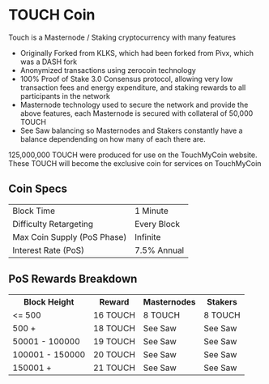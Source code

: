TOUCH Coin
=====================================

Touch is a Masternode / Staking cryptocurrency with many features

- Originally Forked from KLKS, which had been forked from Pivx, which was a
  DASH fork
- Anonymized transactions using zerocoin technology
- 100% Proof of Stake 3.0 Consensus protocol, allowing very low transaction fees and energy expenditure, and staking rewards to all participants in the network
- Masternode technology used to secure the network and provide the above features, each Masternode is secured
  with collateral of 50,000 TOUCH
- See Saw balancing so Masternodes and Stakers constantly have a balance dependending on how many of each there are.

125,000,000 TOUCH were produced for use on the TouchMyCoin website.
These TOUCH will become the exclusive coin for services on TouchMyCoin 


## Coin Specs ##
<table>
<tr><td>Block Time</td><td>1 Minute</td></tr>
<tr><td>Difficulty Retargeting</td><td>Every Block</td></tr>
<tr><td>Max Coin Supply (PoS Phase)</td><td>Infinite</td></tr>
<tr><td>Interest Rate (PoS)</td><td>7.5% Annual</td></tr>

</table>

## PoS Rewards Breakdown ##

<table>
<th>Block Height</th><th>Reward</th><th>Masternodes</th><th>Stakers</th>
<tr><td><= 500</td><td>16 TOUCH</td><td>8 TOUCH</td><td>8 TOUCH</td></tr>
<tr><td>500 +</td><td>18 TOUCH</td><td>See Saw</td><td>See Saw</td></tr>
<tr><td>50001 - 100000</td><td>19 TOUCH</td><td>See Saw</td><td>See Saw</td></tr>
<tr><td>100001 - 150000</td><td>20 TOUCH</td><td>See Saw</td><td>See Saw</td></tr>
<tr><td>150001 + </td><td>21 TOUCH</td><td>See Saw</td><td>See Saw</td></tr>
</table>

